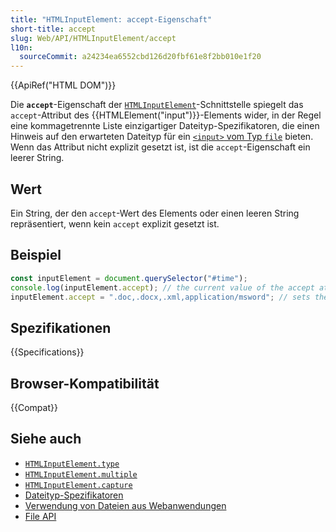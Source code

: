 ```yaml
---
title: "HTMLInputElement: accept-Eigenschaft"
short-title: accept
slug: Web/API/HTMLInputElement/accept
l10n:
  sourceCommit: a24234ea6552cbd126d20fbf61e8f2bb010e1f20
---
```


{{ApiRef("HTML DOM")}}

Die **`accept`**-Eigenschaft der [`HTMLInputElement`](/de/docs/Web/API/HTMLInputElement)-Schnittstelle spiegelt das `accept`-Attribut des {{HTMLElement("input")}}-Elements wider, in der Regel eine kommagetrennte Liste einzigartiger Dateityp-Spezifikatoren, die einen Hinweis auf den erwarteten Dateityp für ein [`<input>` vom Typ `file`](/de/docs/Web/HTML/Element/input/file) bieten. Wenn das Attribut nicht explizit gesetzt ist, ist die `accept`-Eigenschaft ein leerer String.

## Wert

Ein String, der den `accept`-Wert des Elements oder einen leeren String repräsentiert, wenn kein `accept` explizit gesetzt ist.

## Beispiel

```js
const inputElement = document.querySelector("#time");
console.log(inputElement.accept); // the current value of the accept attribute
inputElement.accept = ".doc,.docx,.xml,application/msword"; // sets the accept value
```

## Spezifikationen

{{Specifications}}

## Browser-Kompatibilität

{{Compat}}

## Siehe auch

- [`HTMLInputElement.type`](/de/docs/Web/API/HTMLInputElement/type)
- [`HTMLInputElement.multiple`](/de/docs/Web/API/HTMLInputElement/multiple)
- [`HTMLInputElement.capture`](/de/docs/Web/API/HTMLInputElement/capture)
- [Dateityp-Spezifikatoren](/de/docs/Web/HTML/Element/input/file#unique_file_type_specifiers)
- [Verwendung von Dateien aus Webanwendungen](/de/docs/Web/API/File_API/Using_files_from_web_applications)
- [File API](/de/docs/Web/API/File_API)
